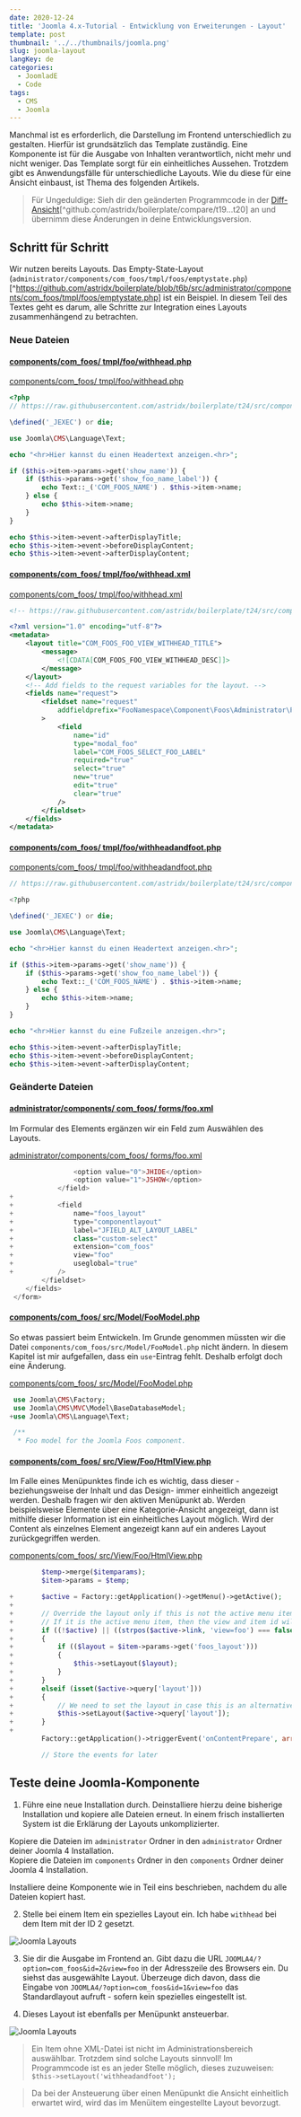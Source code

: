 ```yaml
---
date: 2020-12-24
title: 'Joomla 4.x-Tutorial - Entwicklung von Erweiterungen - Layout'
template: post
thumbnail: '../../thumbnails/joomla.png'
slug: joomla-layout
langKey: de
categories:
  - JoomladE
  - Code
tags:
  - CMS
  - Joomla
---
```


Manchmal ist es erforderlich, die Darstellung im Frontend unterschiedlich zu gestalten. Hierfür ist grundsätzlich das Template zuständig. Eine Komponente ist für die Ausgabe von Inhalten verantwortlich, nicht mehr und nicht weniger. Das Template sorgt für ein einheitliches Aussehen. Trotzdem gibt es Anwendungsfälle für unterschiedliche Layouts. Wie du diese für eine Ansicht einbaust, ist Thema des folgenden Artikels.<!-- \index{Layout} -->

> Für Ungeduldige: Sieh dir den geänderten Programmcode in der [Diff-Ansicht](https://github.com/astridx/boilerplate/compare/t19...t20)[^github.com/astridx/boilerplate/compare/t19...t20] an und übernimm diese Änderungen in deine Entwicklungsversion.

## Schritt für Schritt

Wir nutzen bereits Layouts. Das Empty-State-Layout (`administrator/components/com_foos/tmpl/foos/emptystate.php`)[^https://github.com/astridx/boilerplate/blob/t6b/src/administrator/components/com_foos/tmpl/foos/emptystate.php] ist ein Beispiel. In diesem Teil des Textes geht es darum, alle Schritte zur Integration eines Layouts zusammenhängend zu betrachten.

### Neue Dateien

<!-- prettier-ignore -->
#### [components/com\_foos/ tmpl/foo/withhead.php](https://github.com/astridx/boilerplate/compare/t19...t20#diff-cf093e47c9ffd0b7b3b78ec39042ac8f)

[components/com_foos/ tmpl/foo/withhead.php](https://github.com/astridx/boilerplate/blob/b1e4db8fff80c5f4ebb8e1924ece0300aa760119/src/components/com_foos/tmpl/foo/withhead.php)

```php {numberLines: -2}
<?php
// https://raw.githubusercontent.com/astridx/boilerplate/t24/src/components/com_foos/tmpl/foo/withhead.php

\defined('_JEXEC') or die;

use Joomla\CMS\Language\Text;

echo "<hr>Hier kannst du einen Headertext anzeigen.<hr>";

if ($this->item->params->get('show_name')) {
	if ($this->params->get('show_foo_name_label')) {
		echo Text::_('COM_FOOS_NAME') . $this->item->name;
	} else {
		echo $this->item->name;
	}
}

echo $this->item->event->afterDisplayTitle;
echo $this->item->event->beforeDisplayContent;
echo $this->item->event->afterDisplayContent;

```

<!-- prettier-ignore -->
#### [components/com\_foos/ tmpl/foo/withhead.xml](https://github.com/astridx/boilerplate/compare/t19...t20#diff-7176b16bc7f23a2478b1d0755d568b83)

[components/com_foos/ tmpl/foo/withhead.xml](https://github.com/astridx/boilerplate/blob/b1e4db8fff80c5f4ebb8e1924ece0300aa760119/src/components/com_foos/tmpl/foo/withhead.xml)

```xml {numberLines: -2}
<!-- https://raw.githubusercontent.com/astridx/boilerplate/t24/src/components/com_foos/tmpl/foo/withhead.xml -->

<?xml version="1.0" encoding="utf-8"?>
<metadata>
	<layout title="COM_FOOS_FOO_VIEW_WITHHEAD_TITLE">
		<message>
			<![CDATA[COM_FOOS_FOO_VIEW_WITHHEAD_DESC]]>
		</message>
	</layout>
	<!-- Add fields to the request variables for the layout. -->
	<fields name="request">
		<fieldset name="request"
			addfieldprefix="FooNamespace\Component\Foos\Administrator\Field"
		>
			<field
				name="id"
				type="modal_foo"
				label="COM_FOOS_SELECT_FOO_LABEL"
				required="true"
				select="true"
				new="true"
				edit="true"
				clear="true"
			/>
		</fieldset>
	</fields>
</metadata>

```

<!-- prettier-ignore -->
#### [components/com\_foos/ tmpl/foo/withheadandfoot.php](https://github.com/astridx/boilerplate/compare/t19...t20#diff-51b2e02f000a9a06e0fc5a6cfd9456c9)

[components/com_foos/ tmpl/foo/withheadandfoot.php](https://github.com/astridx/boilerplate/blob/b1e4db8fff80c5f4ebb8e1924ece0300aa760119/src/components/com_foos/tmpl/foo/withheadandfoot.php)

```php {numberLines: -2}
// https://raw.githubusercontent.com/astridx/boilerplate/t24/src/components/com_foos/tmpl/foo/withheadandfoot.php

<?php

\defined('_JEXEC') or die;

use Joomla\CMS\Language\Text;

echo "<hr>Hier kannst du einen Headertext anzeigen.<hr>";

if ($this->item->params->get('show_name')) {
	if ($this->params->get('show_foo_name_label')) {
		echo Text::_('COM_FOOS_NAME') . $this->item->name;
	} else {
		echo $this->item->name;
	}
}

echo "<hr>Hier kannst du eine Fußzeile anzeigen.<hr>";

echo $this->item->event->afterDisplayTitle;
echo $this->item->event->beforeDisplayContent;
echo $this->item->event->afterDisplayContent;

```

### Geänderte Dateien

<!-- prettier-ignore -->
#### [administrator/components/ com\_foos/ forms/foo.xml](https://github.com/astridx/boilerplate/compare/t19...t20#diff-262e27353fbe755d3813ea2df19cd0ed)

Im Formular des Elements ergänzen wir ein Feld zum Auswählen des Layouts.

[administrator/components/com_foos/ forms/foo.xml](https://github.com/astridx/boilerplate/blob/b1e4db8fff80c5f4ebb8e1924ece0300aa760119/src/administrator/components/com_foos/forms/foo.xml)

```php {diff}
 				<option value="0">JHIDE</option>
 				<option value="1">JSHOW</option>
 			</field>
+
+			<field
+				name="foos_layout"
+				type="componentlayout"
+				label="JFIELD_ALT_LAYOUT_LABEL"
+				class="custom-select"
+				extension="com_foos"
+				view="foo"
+				useglobal="true"
+			/>
 		</fieldset>
 	</fields>
 </form>

```

<!-- prettier-ignore -->
#### [components/com\_foos/ src/Model/FooModel.php](https://github.com/astridx/boilerplate/blob/85d92ab0e9f18bfb01341ffec184818b0a2f5545/src/components/com_foos/src/Model/FooModel.php)

So etwas passiert beim Entwickeln. Im Grunde genommen müssten wir die Datei `components/com_foos/src/Model/FooModel.php` nicht ändern. In diesem Kapitel ist mir aufgefallen, dass ein `use`-Eintrag fehlt. Deshalb erfolgt doch eine Änderung.

[components/com_foos/ src/Model/FooModel.php](https://github.com/astridx/boilerplate/compare/t19...t20#diff-0e3fb820d763e729d9d47b22936ce4bdba051e8494fe32f68ae7f7c939103cb8)

```php {diff}
 use Joomla\CMS\Factory;
 use Joomla\CMS\MVC\Model\BaseDatabaseModel;
+use Joomla\CMS\Language\Text;

 /**
  * Foo model for the Joomla Foos component.

```

<!-- prettier-ignore -->
#### [components/com\_foos/ src/View/Foo/HtmlView.php](https://github.com/astridx/boilerplate/compare/t19...t20#diff-c77adeff4ff9e321c996e0e12c54b656)

Im Falle eines Menüpunktes finde ich es wichtig, dass dieser - beziehungsweise der Inhalt und das Design- immer einheitlich angezeigt werden. Deshalb fragen wir den aktiven Menüpunkt ab. Werden beispielsweise Elemente über eine Kategorie-Ansicht angezeigt, dann ist mithilfe dieser Information ist ein einheitliches Layout möglich. Wird der Content als einzelnes Element angezeigt kann auf ein anderes Layout zurückgegriffen werden.

[components/com_foos/ src/View/Foo/HtmlView.php](https://github.com/astridx/boilerplate/blob/b1e4db8fff80c5f4ebb8e1924ece0300aa760119/src/components/com_foos/src/View/Foo/HtmlView.php)

```php {diff}
 		$temp->merge($itemparams);
 		$item->params = $temp;

+		$active = Factory::getApplication()->getMenu()->getActive();
+
+		// Override the layout only if this is not the active menu item
+		// If it is the active menu item, then the view and item id will match
+		if ((!$active) || ((strpos($active->link, 'view=foo') === false) || (strpos($active->link, '&id=' . (string) $this->item->id) === false)))
+		{
+			if (($layout = $item->params->get('foos_layout')))
+			{
+				$this->setLayout($layout);
+			}
+		}
+		elseif (isset($active->query['layout']))
+		{
+			// We need to set the layout in case this is an alternative menu item (with an alternative layout)
+			$this->setLayout($active->query['layout']);
+		}
+
 		Factory::getApplication()->triggerEvent('onContentPrepare', array ('com_foos.foo', &$item));

 		// Store the events for later

```

## Teste deine Joomla-Komponente

1. Führe eine neue Installation durch. Deinstalliere hierzu deine bisherige Installation und kopiere alle Dateien erneut. In einem frisch installierten System ist die Erklärung der Layouts unkomplizierter.

Kopiere die Dateien im `administrator` Ordner in den `administrator` Ordner deiner Joomla 4 Installation.  
Kopiere die Dateien im `components` Ordner in den `components` Ordner deiner Joomla 4 Installation.

Installiere deine Komponente wie in Teil eins beschrieben, nachdem du alle Dateien kopiert hast.

2. Stelle bei einem Item ein spezielles Layout ein. Ich habe `withhead` bei dem Item mit der ID 2 gesetzt.

![Joomla Layouts](/images/j4x24x1.png)

3. Sie dir die Ausgabe im Frontend an. Gibt dazu die URL `JOOMLA4/?option=com_foos&id=2&view=foo` in der Adresszeile des Browsers ein. Du siehst das ausgewählte Layout. Überzeuge dich davon, dass die Eingabe von `JOOMLA4/?option=com_foos&id=1&view=foo` das Standardlayout aufruft - sofern kein spezielles eingestellt ist.

4. Dieses Layout ist ebenfalls per Menüpunkt ansteuerbar.

![Joomla Layouts](/images/j4x24x2.png)

> Ein Item ohne XML-Datei ist nicht im Administrationsbereich auswählbar. Trotzdem sind solche Layouts sinnvoll! Im Programmcode ist es an jeder Stelle möglich, dieses zuzuweisen: `$this->setLayout('withheadandfoot');`

> Da bei der Ansteuerung über einen Menüpunkt die Ansicht einheitlich erwartet wird, wird das im Menüitem eingestellte Layout bevorzugt.

<img src="https://vg08.met.vgwort.de/na/bd940f8807134f77a057676ee2990dcc" width="1" height="1" alt="">

